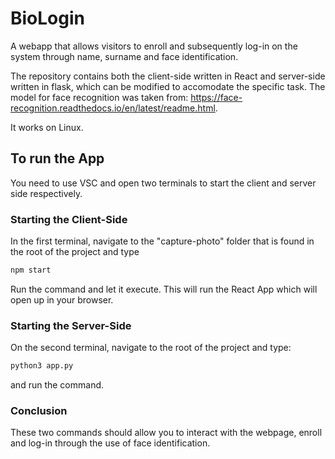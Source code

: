 # BioLogin
A webapp that allows visitors to enroll and subsequently log-in on the system through name, surname and face identification.

The repository contains both the client-side written in React and server-side written in flask, which can be modified to accomodate the specific task.
The model for face recognition was taken from: https://face-recognition.readthedocs.io/en/latest/readme.html.

It works on Linux.

## To run the App
You need to use VSC and open two terminals to start the client and server side respectively.

### Starting the Client-Side
In the first terminal, navigate to the "capture-photo" folder that is found in the root of the project and type
```bash
npm start
```

Run the command and let it execute.
This will run the React App which will open up in your browser.

### Starting the Server-Side
On the second terminal, navigate to the root of the project and type:
```bash
python3 app.py
```

and run the command.

### Conclusion
These two commands should allow you to interact with the webpage, enroll and log-in through the use of face identification.
